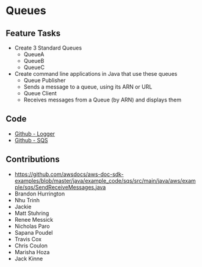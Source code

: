 # Queues

## Feature Tasks

- Create 3 Standard Queues
    - QueueA
    - QueueB
    - QueueC
- Create command line applications in Java that use these queues
    - Queue Publisher
    - Sends a message to a queue, using its ARN or URL
    - Queue Client
    - Receives messages from a Queue (by ARN) and displays them
## Code
- [Github - Logger](https://github.com/JBusch2010/queues/tree/master/logger/src)
- [Github - SQS](https://github.com/JBusch2010/queues/tree/master/sqs/src)

## Contributions
- https://github.com/awsdocs/aws-doc-sdk-examples/blob/master/java/example_code/sqs/src/main/java/aws/example/sqs/SendReceiveMessages.java
- Brandon Hurrington
- Nhu Trinh
- Jackie
- Matt Stuhring
- Renee Messick
- Nicholas Paro
- Sapana Poudel 
- Travis Cox
- Chris Coulon
- Marisha Hoza
- Jack Kinne
